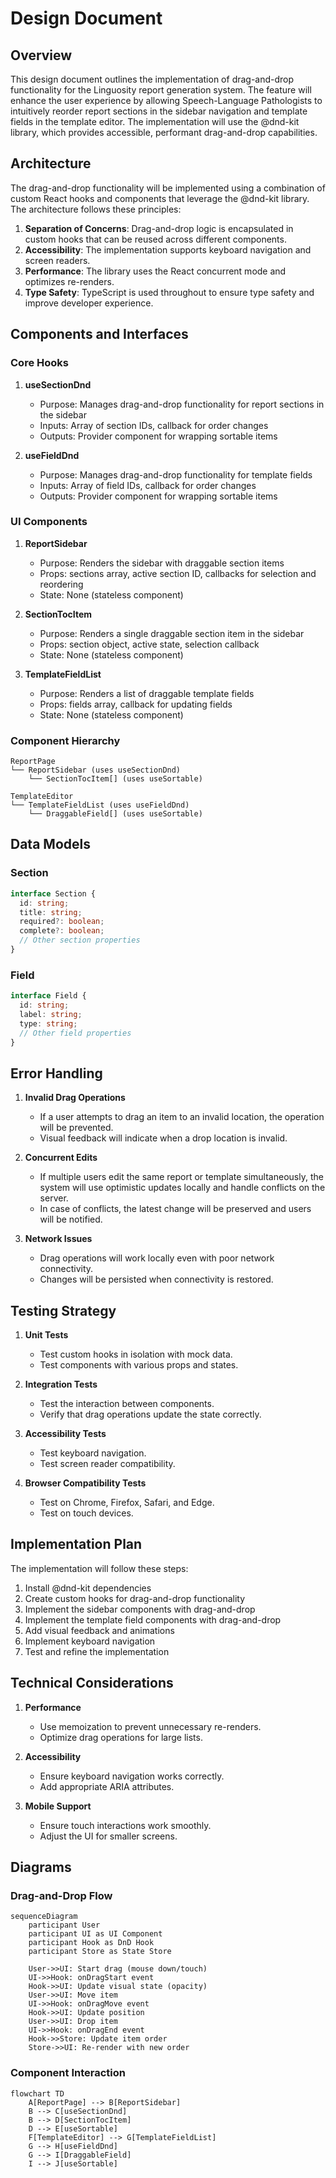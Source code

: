 # Design Document

## Overview

This design document outlines the implementation of drag-and-drop functionality for the Linguosity report generation system. The feature will enhance the user experience by allowing Speech-Language Pathologists to intuitively reorder report sections in the sidebar navigation and template fields in the template editor. The implementation will use the @dnd-kit library, which provides accessible, performant drag-and-drop capabilities.

## Architecture

The drag-and-drop functionality will be implemented using a combination of custom React hooks and components that leverage the @dnd-kit library. The architecture follows these principles:

1. **Separation of Concerns**: Drag-and-drop logic is encapsulated in custom hooks that can be reused across different components.
2. **Accessibility**: The implementation supports keyboard navigation and screen readers.
3. **Performance**: The library uses the React concurrent mode and optimizes re-renders.
4. **Type Safety**: TypeScript is used throughout to ensure type safety and improve developer experience.

## Components and Interfaces

### Core Hooks

1. **useSectionDnd**
   - Purpose: Manages drag-and-drop functionality for report sections in the sidebar
   - Inputs: Array of section IDs, callback for order changes
   - Outputs: Provider component for wrapping sortable items

2. **useFieldDnd**
   - Purpose: Manages drag-and-drop functionality for template fields
   - Inputs: Array of field IDs, callback for order changes
   - Outputs: Provider component for wrapping sortable items

### UI Components

1. **ReportSidebar**
   - Purpose: Renders the sidebar with draggable section items
   - Props: sections array, active section ID, callbacks for selection and reordering
   - State: None (stateless component)

2. **SectionTocItem**
   - Purpose: Renders a single draggable section item in the sidebar
   - Props: section object, active state, selection callback
   - State: None (stateless component)

3. **TemplateFieldList**
   - Purpose: Renders a list of draggable template fields
   - Props: fields array, callback for updating fields
   - State: None (stateless component)

### Component Hierarchy

```
ReportPage
└── ReportSidebar (uses useSectionDnd)
    └── SectionTocItem[] (uses useSortable)
        
TemplateEditor
└── TemplateFieldList (uses useFieldDnd)
    └── DraggableField[] (uses useSortable)
```

## Data Models

### Section

```typescript
interface Section {
  id: string;
  title: string;
  required?: boolean;
  complete?: boolean;
  // Other section properties
}
```

### Field

```typescript
interface Field {
  id: string;
  label: string;
  type: string;
  // Other field properties
}
```

## Error Handling

1. **Invalid Drag Operations**
   - If a user attempts to drag an item to an invalid location, the operation will be prevented.
   - Visual feedback will indicate when a drop location is invalid.

2. **Concurrent Edits**
   - If multiple users edit the same report or template simultaneously, the system will use optimistic updates locally and handle conflicts on the server.
   - In case of conflicts, the latest change will be preserved and users will be notified.

3. **Network Issues**
   - Drag operations will work locally even with poor network connectivity.
   - Changes will be persisted when connectivity is restored.

## Testing Strategy

1. **Unit Tests**
   - Test custom hooks in isolation with mock data.
   - Test components with various props and states.

2. **Integration Tests**
   - Test the interaction between components.
   - Verify that drag operations update the state correctly.

3. **Accessibility Tests**
   - Test keyboard navigation.
   - Test screen reader compatibility.

4. **Browser Compatibility Tests**
   - Test on Chrome, Firefox, Safari, and Edge.
   - Test on touch devices.

## Implementation Plan

The implementation will follow these steps:

1. Install @dnd-kit dependencies
2. Create custom hooks for drag-and-drop functionality
3. Implement the sidebar components with drag-and-drop
4. Implement the template field components with drag-and-drop
5. Add visual feedback and animations
6. Implement keyboard navigation
7. Test and refine the implementation

## Technical Considerations

1. **Performance**
   - Use memoization to prevent unnecessary re-renders.
   - Optimize drag operations for large lists.

2. **Accessibility**
   - Ensure keyboard navigation works correctly.
   - Add appropriate ARIA attributes.

3. **Mobile Support**
   - Ensure touch interactions work smoothly.
   - Adjust the UI for smaller screens.

## Diagrams

### Drag-and-Drop Flow

```mermaid
sequenceDiagram
    participant User
    participant UI as UI Component
    participant Hook as DnD Hook
    participant Store as State Store

    User->>UI: Start drag (mouse down/touch)
    UI->>Hook: onDragStart event
    Hook->>UI: Update visual state (opacity)
    User->>UI: Move item
    UI->>Hook: onDragMove event
    Hook->>UI: Update position
    User->>UI: Drop item
    UI->>Hook: onDragEnd event
    Hook->>Store: Update item order
    Store->>UI: Re-render with new order
```

### Component Interaction

```mermaid
flowchart TD
    A[ReportPage] --> B[ReportSidebar]
    B --> C[useSectionDnd]
    B --> D[SectionTocItem]
    D --> E[useSortable]
    F[TemplateEditor] --> G[TemplateFieldList]
    G --> H[useFieldDnd]
    G --> I[DraggableField]
    I --> J[useSortable]
```